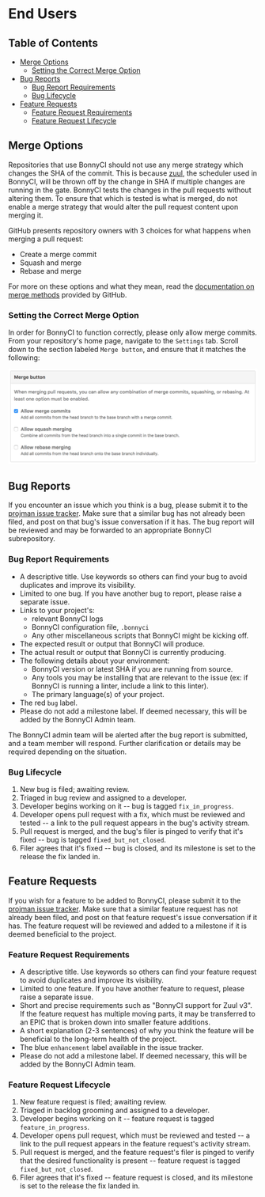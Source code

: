# End Users

## Table of Contents

* [Merge Options](#merge-options)
  * [Setting the Correct Merge Option](#setting-the-correct-merge-option)
* [Bug Reports](#bug-reports)
  * [Bug Report Requirements](#bug-report-requirements)
  * [Bug Lifecycle](#bug-lifecycle)
* [Feature Requests](#feature-requests)
  * [Feature Request Requirements](#feature-request-requirements)
  * [Feature Request Lifecycle](#feature-request-lifecycle)

## Merge Options

Repositories that use BonnyCI should not use any merge strategy which changes the SHA of the commit. This is because [zuul](https://github.com/openstack-infra/zuul), the scheduler used in BonnyCI, will be thrown off by the change in SHA if multiple changes are running in the gate. BonnyCI tests the changes in the pull requests without altering them. To ensure that which is tested is what is merged, do not enable a merge strategy that would alter the pull request content upon merging it.

GitHub presents repository owners with 3 choices for what happens when merging a pull request:

* Create a merge commit
* Squash and merge
* Rebase and merge

For more on these options and what they mean, read the [documentation on merge methods](https://help.github.com/articles/about-merge-methods-on-github/) provided by GitHub.

### Setting the Correct Merge Option

In order for BonnyCI to function correctly, please only allow merge commits. From your repository's home page, navigate to the `Settings` tab. Scroll down to the section labeled `Merge button`, and ensure that it matches the following:

![Correct Merge Button Configuration](../misc/images/mergebutton.png)

## Bug Reports

If you encounter an issue which you think is a bug, please submit it to the [projman issue tracker](https://github.com/BonnyCI/projman/issues). Make sure that a similar bug has not already been filed, and post on that bug's issue conversation if it has.  The bug report will be reviewed and may be forwarded to an appropriate BonnyCI subrepository.

### Bug Report Requirements

* A descriptive title. Use keywords so others can find your bug to avoid duplicates and improve its visibility.
* Limited to one bug. If you have another bug to report, please raise a separate issue.
* Links to your project's:
  * relevant BonnyCI logs
  * BonnyCI configuration file, `.bonnyci`
  * Any other miscellaneous scripts that BonnyCI might be kicking off.
* The expected result or output that BonnyCI will produce.
* The actual result or output that BonnyCI is currently producing.
* The following details about your environment:
  * BonnyCI version or latest SHA if you are running from source.
  * Any tools you may be installing that are relevant to the issue (ex: if BonnyCI is running a linter, include a link to this linter).
  * The primary language(s) of your project.
* The red `bug` label.
* Please do not add a milestone label. If deemed necessary, this will be added by the BonnyCI Admin team.

The BonnyCI admin team will be alerted after the bug report is submitted, and a team member will respond. Further clarification or details may be required depending on the situation.

### Bug Lifecycle

1. New bug is filed; awaiting review.
2. Triaged in bug review and assigned to a developer.
3. Developer begins working on it -- bug is tagged `fix_in_progress`.
4. Developer opens pull request with a fix, which must be reviewed and tested -- a link to the pull request appears in the bug's activity stream.
5. Pull request is merged, and the bug's filer is pinged to verify that it's fixed -- bug is tagged `fixed_but_not_closed`.
6. Filer agrees that it's fixed -- bug is closed, and its milestone is set to the release the fix landed in.

## Feature Requests

If you wish for a feature to be added to BonnyCI, please submit it to the [projman issue tracker](https://github.com/BonnyCI/projman/issues). Make sure that a similar feature request has not already been filed, and post on that feature request's issue conversation if it has. The feature request will be reviewed and added to a milestone if it is deemed beneficial to the project.

### Feature Request Requirements

* A descriptive title. Use keywords so others can find your feature request to avoid duplicates and improve its visibility.
* Limited to one feature. If you have another feature to request, please raise a separate issue.
* Short and precise requirements such as "BonnyCI support for Zuul v3". If the feature request has multiple moving parts, it may be transferred to an EPIC that is broken down into smaller feature additions.
* A short explanation (2-3 sentences) of why you think the feature will be beneficial to the long-term health of the project.
* The blue `enhancement` label available in the issue tracker.
* Please do not add a milestone label. If deemed necessary, this will be added by the BonnyCI Admin team.

### Feature Request Lifecycle

1. New feature request is filed; awaiting review.
2. Triaged in backlog grooming and assigned to a developer.
3. Developer begins working on it -- feature request is tagged `feature_in_progress`.
4. Developer opens pull request, which must be reviewed and tested -- a link to the pull request appears in the feature request's activity stream.
5. Pull request is merged, and the feature request's filer is pinged to verify that the desired functionality is present -- feature request is tagged `fixed_but_not_closed`.
6. Filer agrees that it's fixed -- feature request is closed, and its milestone is set to the release the fix landed in.

